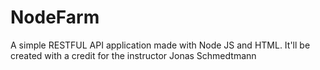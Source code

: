 # NodeFarm
A simple RESTFUL API application made with Node JS and HTML. It'll be created with a credit for the instructor Jonas Schmedtmann
